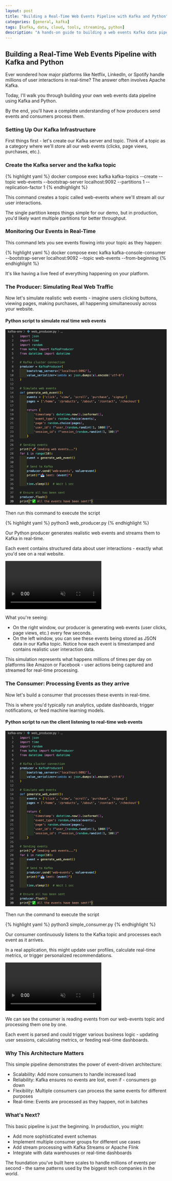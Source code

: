 ```yaml
---
layout: post
title: "Building a Real-Time Web Events Pipeline with Kafka and Python"
categories: [general, kafka]
tags: [kafka, data, cloud, tools, streaming, python]
description: "A hands-on guide to building a web events Kafka data pipeline with Python - from setup to real-time processing"
---
```


## Building a Real-Time Web Events Pipeline with Kafka and Python

Ever wondered how major platforms like Netflix, LinkedIn, or Spotify handle millions of user interactions in real-time? The answer often involves Apache Kafka.

Today, I'll walk you through building your own web events data pipeline using Kafka and Python.

By the end, you'll have a complete understanding of how producers send events and consumers process them.

### Setting Up Our Kafka Infrastructure

First things first - let's create our Kafka server and topic.
Think of a topic as a category where we'll store all our web events (clicks, page views, purchases, etc.).

### Create the Kafka server and the kafka topic

{% highlight yaml %}
docker compose exec kafka kafka-topics --create
--topic web-events
--bootstrap-server localhost:9092
--partitions 1
--replication-factor 1
{% endhighlight %}

This command creates a topic called web-events where we'll stream all our user interactions.

The single partition keeps things simple for our demo, but in production, you'd likely want multiple partitions for better throughput.

### Monitoring Our Events in Real-Time

This command lets you see events flowing into your topic as they happen:

{% highlight yaml %}
docker compose exec kafka kafka-console-consumer
--bootstrap-server localhost:9092
--topic web-events
--from-beginning
{% endhighlight %}

It's like having a live feed of everything happening on your platform.

### The Producer: Simulating Real Web Traffic

Now let's simulate realistic web events - imagine users clicking buttons, viewing pages, making purchases, all happening simultaneously across your website.

#### Python script to simulate real time web events

<img src="/assets/media/27-06-web-events-pipeline/kafka_producer.png">

Then run this command to execute the script

{% highlight yaml %}
python3 web_producer.py
{% endhighlight %}

Our Python producer generates realistic web events and streams them to Kafka in real-time.

Each event contains structured data about user interactions - exactly what you'd see on a real website.

<div class="video-demo">
  <video autoplay loop muted playsinline>
    <source src="/assets/media/27-06-web-events-pipeline/kafka-producer-events-simulation.webm" type="video/webm">
    <source src="/assets/media/27-06-web-events-pipeline/kafka-producer-events-simulation.mp4" type="video/mp4">
    Your browser doesn't support video playback.
  </video>
</div>

What you're seeing:

- On the right window, our producer is generating web events (user clicks, page views, etc.) every few seconds.
- On the left window, you can see these events being stored as JSON data in our Kafka topic. Notice how each event is timestamped and contains realistic user interaction data.

This simulation represents what happens millions of times per day on platforms like Amazon or Facebook - user actions being captured and streamed for real-time processing.

### The Consumer: Processing Events as they arrive

Now let's build a consumer that processes these events in real-time.

This is where you'd typically run analytics, update dashboards, trigger notifications, or feed machine learning models.

#### Python script to run the client listening to real-time web events

<img src="/assets/media/27-06-web-events-pipeline/kafka_producer.png">

Then run the command to execute the script

{% highlight yaml %}
python3 simple_consumer.py
{% endhighlight %}

Our consumer continuously listens to the Kafka topic and processes each event as it arrives.

In a real application, this might update user profiles, calculate real-time metrics, or trigger personalized recommendations.

<div class="video-demo">
  <video autoplay loop muted playsinline>
    <source src="/assets/media/27-06-web-events-pipeline/kafka-consumer-events-simulation.webm" type="video/webm">
    <source src="/assets/media/27-06-web-events-pipeline/kafka-consumer-events-simulation.mp4" type="video/mp4">
    Your browser doesn't support video playback.
  </video>
</div>

We can see the consumer is reading events from our web-events topic and processing them one by one.

Each event is parsed and could trigger various business logic - updating user sessions, calculating metrics, or feeding real-time dashboards.

### Why This Architecture Matters

This simple pipeline demonstrates the power of event-driven architecture:

- Scalability: Add more consumers to handle increased load
- Reliability: Kafka ensures no events are lost, even if - consumers go down
- Flexibility: Multiple consumers can process the same events for different purposes
- Real-time: Events are processed as they happen, not in batches

### What's Next?

This basic pipeline is just the beginning. In production, you might:

- Add more sophisticated event schemas
- Implement multiple consumer groups for different use cases
- Add stream processing with Kafka Streams or Apache Flink
- Integrate with data warehouses or real-time dashboards

The foundation you've built here scales to handle millions of events per second - the same patterns used by the biggest tech companies in the world.
